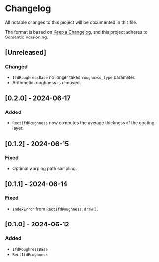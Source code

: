 # Changelog

All notable changes to this project will be documented in this file.

The format is based on [Keep a Changelog](https://keepachangelog.com/en/1.1.0/),
and this project adheres to [Semantic Versioning](https://semver.org/spec/v2.0.0.html).

## [Unreleased]

### Changed

- `IfdRoughnessBase` no longer takes `roughness_type` parameter.
- Arithmetic roughness is removed.

## [0.2.0] - 2024-06-17

### Added

- `RectIfdRoughness` now computes the average thickness of the coating layer.

## [0.1.2] - 2024-06-15

### Fixed

- Optimal warping path sampling.

## [0.1.1] - 2024-06-14

### Fixed

- `IndexError` from `RectIfdRoughness.draw()`.

## [0.1.0] - 2024-06-12

### Added

- `IfdRoughnessBase`
- `RectIfdRoughness`
